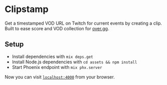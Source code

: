 # Clipstamp

Get a timestamped VOD URL on Twitch for current events by creating a clip. Built to ease score and VOD collection for [over.gg](https://over.gg/).

## Setup

  * Install dependencies with `mix deps.get`
  * Install Node.js dependencies with `cd assets && npm install`
  * Start Phoenix endpoint with `mix phx.server`

Now you can visit [`localhost:4000`](http://localhost:4000) from your browser.
